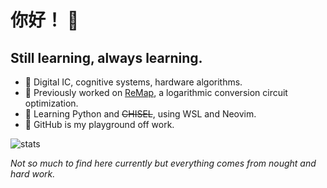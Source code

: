 # 你好！ 👋

## Still learning, always learning.

- 🔬 Digital IC, cognitive systems, hardware algorithms.
- 🔨 Previously worked on [ReMap](https://github.com/yanjyang/ReMap), a logarithmic conversion circuit optimization.
- 🌱 Learning Python and ~~CHISEL~~, using WSL and Neovim.
- :battery: GitHub is my playground off work.

![stats](https://github-readme-stats.vercel.app/api?username=yanjyang&theme=dark)

*Not so much to find here currently but everything comes from nought and hard work.*
